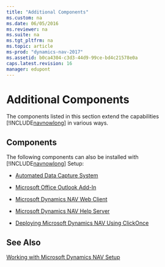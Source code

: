 ```yaml
---
title: "Additional Components"
ms.custom: na
ms.date: 06/05/2016
ms.reviewer: na
ms.suite: na
ms.tgt_pltfrm: na
ms.topic: article
ms-prod: "dynamics-nav-2017"
ms.assetid: b0ca4304-c3d3-44d9-99ce-bd4c21578e0a
caps.latest.revision: 16
manager: edupont
---
```

# Additional Components
The components listed in this section extend the capabilities [!INCLUDE[navnowlong](includes/navnowlong_md.md)] in various ways.  
  
## Components  
 The following components can also be installed with [!INCLUDE[navnowlong](includes/navnowlong_md.md)] Setup:  
  
-   [Automated Data Capture System](Automated-Data-Capture-System.md)  
  
-   [Microsoft Office Outlook Add\-In](Microsoft-Office-Outlook-Add-In.md)  
  
-   [Microsoft Dynamics NAV Web Client](Microsoft-Dynamics-NAV-Web-Client.md)  
  
-   [Microsoft Dynamics NAV Help Server](Microsoft-Dynamics-NAV-Help-Server.md)  
  
-   [Deploying Microsoft Dynamics NAV Using ClickOnce](Deploying-Microsoft-Dynamics-NAV-Using-ClickOnce.md)  
  
## See Also  
 [Working with Microsoft Dynamics NAV Setup](Working-with-Microsoft-Dynamics-NAV-Setup.md)